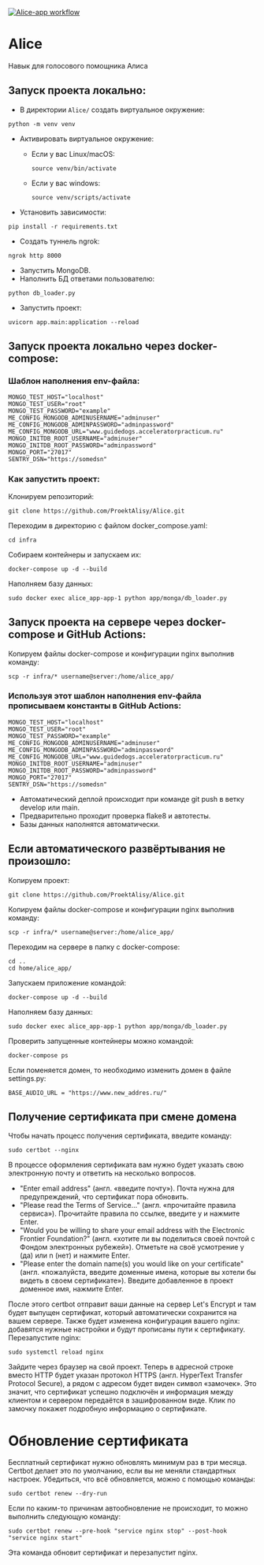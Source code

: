 [![Alice-app workflow](https://github.com/ProektAlisy/Alice/actions/workflows/main.yml/badge.svg)](https://github.com/ProektAlisy/Alice/actions/workflows/main.yml)
# Alice
Навык для голосового помощника Алиса

## Запуск проекта локально:

- В директории `Alice/` создать виртуальное окружение:
```
python -m venv venv
```
- Активировать виртуальное окружение:

  * Если у вас Linux/macOS:
    ```
    source venv/bin/activate
    ```
  * Если у вас windows:
    ```
    source venv/scripts/activate
    ```

- Установить зависимости:
```
pip install -r requirements.txt
```
- Создать туннель ngrok:
```
ngrok http 8000
```
- Запустить MongoDB.
- Наполнить БД ответами пользователю:
```
python db_loader.py
```
- Запустить проект:
```
uvicorn app.main:application --reload
```

## Запуск проекта локально через docker-compose:

### Шаблон наполнения env-файла:
```
MONGO_TEST_HOST="localhost"
MONGO_TEST_USER="root"
MONGO_TEST_PASSWORD="example"
ME_CONFIG_MONGODB_ADMINUSERNAME="adminuser"
ME_CONFIG_MONGODB_ADMINPASSWORD="adminpassword"
ME_CONFIG_MONGODB_URL="www.guidedogs.acceleratorpracticum.ru"
MONGO_INITDB_ROOT_USERNAME="adminuser"
MONGO_INITDB_ROOT_PASSWORD="adminpassword"
MONGO_PORT="27017"
SENTRY_DSN="https://somedsn"
```


### Как запустить проект:
Клонируем репозиторий:
```
git clone https://github.com/ProektAlisy/Alice.git
```
Переходим в директорию с файлом docker_compose.yaml:
```
cd infra
```
Собираем контейнеры и запускаем их:
```
docker-compose up -d --build 
```
Наполняем базу данных:
```
sudo docker exec alice_app-app-1 python app/monga/db_loader.py
```

## Запуск проекта на сервере через docker-compose и GitHub Actions:
Копируем файлы docker-compose и конфигурации nginx выполнив команду:
```
scp -r infra/* username@server:/home/alice_app/
```

### Используя этот шаблон наполнения env-файла прописываем константы в GitHub Actions:
```
MONGO_TEST_HOST="localhost"
MONGO_TEST_USER="root"
MONGO_TEST_PASSWORD="example"
ME_CONFIG_MONGODB_ADMINUSERNAME="adminuser"
ME_CONFIG_MONGODB_ADMINPASSWORD="adminpassword"
ME_CONFIG_MONGODB_URL="www.guidedogs.acceleratorpracticum.ru"
MONGO_INITDB_ROOT_USERNAME="adminuser"
MONGO_INITDB_ROOT_PASSWORD="adminpassword"
MONGO_PORT="27017"
SENTRY_DSN="https://somedsn"
```

- Автоматический деплой происходит при команде git push в ветку develop или main.
- Предварительно проходит проверка flake8 и автотесты.
- Базы данных наполнятся автоматически.

## Если автоматического развёртывания не произошло:
Копируем проект:
```
git clone https://github.com/ProektAlisy/Alice.git
```
Копируем файлы docker-compose и конфигурации nginx выполнив команду:
```
scp -r infra/* username@server:/home/alice_app/
```
Переходим на сервере в папку c docker-compose:
```
cd ..
cd home/alice_app/
```
Запускаем приложение командой:
```
docker-compose up -d --build
```
Наполняем базу данных:
```
sudo docker exec alice_app-app-1 python app/monga/db_loader.py
```
Проверить запущенные контейнеры можно командой:
```
docker-compose ps
```

Если поменяется домен, то необходимо изменить домен в файле settings.py:
```
BASE_AUDIO_URL = "https://www.new_addres.ru/"
```

## Получение сертификата при смене домена

Чтобы начать процесс получения сертификата, введите команду:
```
sudo certbot --nginx 
```

В процессе оформления сертификата вам нужно будет указать свою электронную почту и ответить на несколько вопросов.

- "Enter email address" (англ. «введите почту»). Почта нужна для предупреждений, что сертификат пора обновить.
- "Please read the Terms of Service..." (англ. «прочитайте правила сервиса»). Прочитайте правила по ссылке, введите y и нажмите Enter.
- "Would you be willing to share your email address with the Electronic Frontier Foundation?" (англ. «хотите ли вы поделиться своей почтой с Фондом электронных рубежей»). Отметьте на своё усмотрение y (да) или n (нет) и нажмите Enter.
- "Please enter the domain name(s) you would like on your certificate" (англ. «пожалуйста, введите доменные имена, которые вы хотели бы видеть в своем сертификате»). Введите добавленное в проект доменное имя, нажмите Enter.

После этого certbot отправит ваши данные на сервер Let's Encrypt и там будет выпущен сертификат, который автоматически сохранится на вашем сервере. Также будет изменена конфигурация вашего nginx: добавятся нужные настройки и будут прописаны пути к сертификату.
Перезапустите nginx:
```
sudo systemctl reload nginx 
```
Зайдите через браузер на свой проект. Теперь в адресной строке вместо HTTP будет указан протокол HTTPS (англ. HyperText Transfer Protocol Secure), а рядом с адресом будет виден символ «замочек». Это значит, что сертификат успешно подключён и информация между клиентом и сервером передаётся в зашифрованном виде. Клик по замочку покажет подробную информацию о сертификате.

# Обновление сертификата

Бесплатный сертификат нужно обновлять минимум раз в три месяца. Certbot делает это по умолчанию, если вы не меняли стандартных настроек. 
Убедиться, что всё обновляется, можно с помощью команды:
```
sudo certbot renew --dry-run 
```
Если по каким-то причинам автообновление не происходит, то можно выполнить следующую команду:
```
sudo certbot renew --pre-hook "service nginx stop" --post-hook "service nginx start" 
```
Эта команда обновит сертификат и перезапустит nginx.

